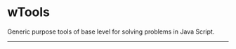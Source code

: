 # wTools

Generic purpose tools of base level for solving problems in Java Script.

_ _ _ _ _ _






















































































































